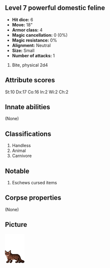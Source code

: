 ## Level 7 powerful domestic feline

- **Hit dice:** 6
- **Move:** 18"
- **Armor class:** 4
- **Magic cancellation:** 0 (0%)
- **Magic resistance:** 0%
- **Alignment:** Neutral
- **Size:** Small
- **Number of attacks:** 1
1. Bite, physical 2d4

## Attribute scores

St:10 Dx:17 Co:16 In:2 Wi:2 Ch:2

## Innate abilities

(None)

## Classifications

1. Handless
2. Animal
3. Carnivore

## Notable

1. Eschews cursed items

## Corpse properties

(None)

## Picture

![Large cat](https://github.com/hyvanmielenpelit/GnollHackTileSet/blob/main/Monsters/large_cat/large_cat.png)
